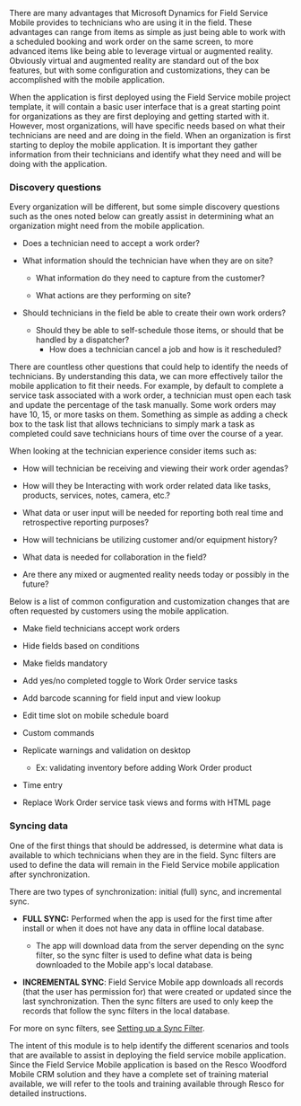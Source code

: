 There are many advantages that Microsoft Dynamics for Field Service Mobile provides to technicians who are using it in the field. These advantages can range from items as simple as just being able to work with a scheduled booking and work order on the same screen, to more advanced items like being able to leverage virtual or augmented reality. Obviously virtual and
augmented reality are standard out of the box features, but with some configuration and customizations, they can be accomplished with the mobile application.

When the application is first deployed using the Field Service mobile project template, it will contain a basic user interface that is a great starting point for organizations as they are first deploying and getting started with it. However, most organizations, will have specific needs based on what their technicians are need and are doing in the field.
When an organization is first starting to deploy the mobile application. It is important they gather information from their technicians and identify what they need and will be doing with the application.

### Discovery questions
Every organization will be different, but some simple discovery questions such as the ones noted below can greatly assist in determining what an organization might need from the mobile application.

-   Does a technician need to accept a work order?

-   What information should the technician have when they are on site?

    -   What information do they need to capture from the customer?

    -   What actions are they performing on site?

-   Should technicians in the field be able to create their own work orders?

    -   Should they be able to self-schedule those items, or should that be handled by a dispatcher?
	    -   How does a technician cancel a job and how is it rescheduled?

There are countless other questions that could help to identify the needs of technicians. By understanding this data, we can more effectively tailor the mobile application to fit their needs. For example, by default to complete a service task associated with a work order, a technician must open each task and update the percentage of the task manually. Some work orders may have 10, 15, or more tasks on them. Something as simple as adding a check box to the task list that allows
technicians to simply mark a task as completed could save technicians hours of time over the course of a year.

When looking at the technician experience consider items such as:

-   How will technician be receiving and viewing their work order agendas?

-   How will they be Interacting with work order related data like tasks, products, services, notes, camera, etc.?

-   What data or user input will be needed for reporting both real time and retrospective reporting purposes?

-   How will technicians be utilizing customer and/or equipment history?

-   What data is needed for collaboration in the field?

-   Are there any mixed or augmented reality needs today or possibly in the future?

Below is a list of common configuration and customization changes that are often requested by customers using the mobile application.

-   Make field technicians accept work orders

-   Hide fields based on conditions

-   Make fields mandatory

-   Add yes/no completed toggle to Work Order service tasks

-   Add barcode scanning for field input and view lookup

-   Edit time slot on mobile schedule board

-   Custom commands

-   Replicate warnings and validation on desktop

    -   Ex: validating inventory before adding Work Order product

-   Time entry

-   Replace Work Order service task views and forms with HTML page

### Syncing data

One of the first things that should be addressed, is determine what data is available to which technicians when they are in the field. Sync filters are used to define the data will remain in the Field Service mobile application after synchronization.

There are two types of synchronization: initial (full) sync, and
incremental sync.

-   **FULL SYNC:** Performed when the app is used for the first time after install or when it does not have any data in offline local database.

    -   The app will download data from the server depending on the sync filter, so the sync filter is used to define what data is being downloaded to the Mobile app's local database.

-   **INCREMENTAL SYNC**: Field Service Mobile app downloads all records (that the user has permission for) that were created or updated since the last synchronization. Then the sync filters are used to only keep the records that follow the sync filters in the local database.

For more on sync filters, see [Setting up a Sync Filter](https://www.resco.net/woodford-user-guide/#__RefHeading__5817_1627906509).

The intent of this module is to help identify the different scenarios and tools that are available to assist in deploying the field service mobile application. Since the Field Service Mobile application is based on the Resco Woodford Mobile CRM solution and they have a complete set of training material available, we will refer to the tools and training available
through Resco for detailed instructions.
